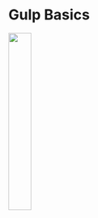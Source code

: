 # Gulp Basics

<a href="http://referrals.trhou.se/rdrakey" target="_blank">
<img src="https://static.teamtreehouse.com/assets/content/referral-badge-grn.png" style="width:30%;height:30%;"/>
</a>
